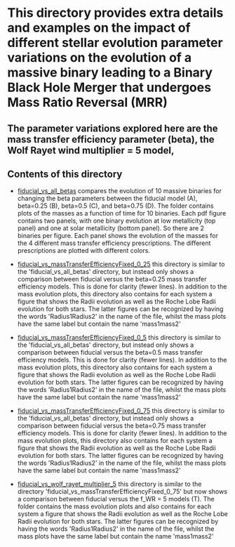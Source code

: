 # This directory provides extra details and examples on the impact of different stellar evolution parameter variations on the evolution of a massive binary leading to a Binary Black Hole Merger that undergoes Mass Ratio Reversal (MRR)

## The parameter variations explored here are the mass transfer efficiency parameter (beta), the Wolf Rayet wind multiplier = 5 model,  



## Contents of this directory

 - [fiducial_vs_all_betas](https://github.com/FloorBroekgaarden/MRR_Project/tree/main/Figure1_individual_MRR_systems_detailed_evolution/detailedPlots/extraPlots/fiducial_vs_all_betas) 
 compares the evolution of 10 massive binaries for changing the beta parameters between the fiducial model (A), beta=0.25 (B), beta=0.5 (C), and beta=0.75 (D). The folder contains plots of the masses as a function of time for 10 binaries. Each pdf figure contains two panels, with one binary evolution at low metallicity (top panel) and one at solar metallicity (bottom panel). So there are 2 binaries per figure. 
Each panel shows the evolution of the masses for the 4 different mass transfer efficiency prescriptions. The different prescriptions are plotted with different colors. 

 - [fiducial_vs_massTransferEfficiencyFixed_0_25](https://github.com/FloorBroekgaarden/MRR_Project/tree/main/Figure1_individual_MRR_systems_detailed_evolution/detailedPlots/extraPlots/fiducial_vs_massTransferEfficiencyFixed_0_25)
this directory is similar to the 'fiducial_vs_all_betas' directory, but instead only shows a comparison between fiducial versus the beta=0.25 mass transfer efficiency models. This is done for clarity (fewer lines). In addition to the mass evolution plots, this directory also contains for each system a figure that shows the Radii evolution as well as the Roche Lobe Radii evolution for both stars. The latter figures can be recognized by having the words 'Radius1Radius2' in the name of the file, whilst the mass plots have the same label but contain the name 'mass1mass2'

 - [fiducial_vs_massTransferEfficiencyFixed_0_5](https://github.com/FloorBroekgaarden/MRR_Project/tree/main/Figure1_individual_MRR_systems_detailed_evolution/detailedPlots/extraPlots/fiducial_vs_massTransferEfficiencyFixed_0_5)
this directory is similar to the 'fiducial_vs_all_betas' directory, but instead only shows a comparison between fiducial versus the beta=0.5 mass transfer efficiency models. This is done for clarity (fewer lines). In addition to the mass evolution plots, this directory also contains for each system a figure that shows the Radii evolution as well as the Roche Lobe Radii evolution for both stars. The latter figures can be recognized by having the words 'Radius1Radius2' in the name of the file, whilst the mass plots have the same label but contain the name 'mass1mass2'

 - [fiducial_vs_massTransferEfficiencyFixed_0_75](https://github.com/FloorBroekgaarden/MRR_Project/tree/main/Figure1_individual_MRR_systems_detailed_evolution/detailedPlots/extraPlots/fiducial_vs_massTransferEfficiencyFixed_0_75)
this directory is similar to the 'fiducial_vs_all_betas' directory, but instead only shows a comparison between fiducial versus the beta=0.75 mass transfer efficiency models. This is done for clarity (fewer lines). In addition to the mass evolution plots, this directory also contains for each system a figure that shows the Radii evolution as well as the Roche Lobe Radii evolution for both stars. The latter figures can be recognized by having the words 'Radius1Radius2' in the name of the file, whilst the mass plots have the same label but contain the name 'mass1mass2'


 - [fiducial_vs_wolf_rayet_multiplier_5](https://github.com/FloorBroekgaarden/MRR_Project/tree/main/Figure1_individual_MRR_systems_detailed_evolution/detailedPlots/extraPlots/fiducial_vs_wolf_rayet_multiplier_5)
this directory is similar to the directory 'fiducial_vs_massTransferEfficiencyFixed_0_75' but now shows a comparison between fiducial versus the f_WR = 5  models (T).  The folder contains the mass evolution plots and also contains for each system a figure that shows the Radii evolution as well as the Roche Lobe Radii evolution for both stars. The latter figures can be recognized by having the words 'Radius1Radius2' in the name of the file, whilst the mass plots have the same label but contain the name 'mass1mass2'






